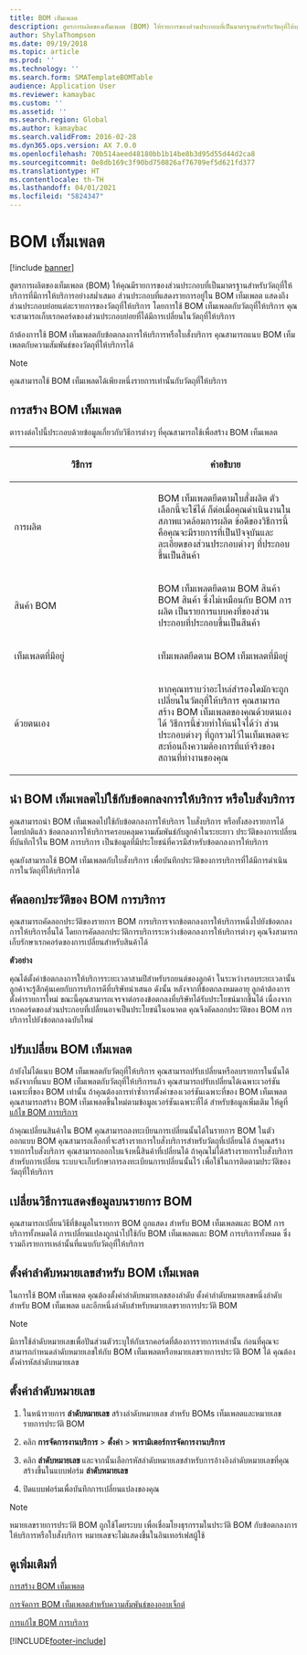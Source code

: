 ```yaml
---
title: BOM เท็มเพลต
description: สูตรการผลิตของเท็มเพลต (BOM) ให้รายการของส่วนประกอบที่เป็นมาตรฐานสำหรับวัตถุที่ให้บริการที่มีการให้บริการอย่างสม่ำเสมอ
author: ShylaThompson
ms.date: 09/19/2018
ms.topic: article
ms.prod: ''
ms.technology: ''
ms.search.form: SMATemplateBOMTable
audience: Application User
ms.reviewer: kamaybac
ms.custom: ''
ms.assetid: ''
ms.search.region: Global
ms.author: kamaybac
ms.search.validFrom: 2016-02-28
ms.dyn365.ops.version: AX 7.0.0
ms.openlocfilehash: 70b514aeed48180bb1b14be8b3d95d55d44d2ca8
ms.sourcegitcommit: 0e8db169c3f90bd750826af76709ef5d621fd377
ms.translationtype: HT
ms.contentlocale: th-TH
ms.lasthandoff: 04/01/2021
ms.locfileid: "5824347"
---
```

# <a name="template-boms"></a>BOM เท็มเพลต    

[!include [banner](../includes/banner.md)]


สูตรการผลิตของเท็มเพลต (BOM) ให้คุณมีรายการของส่วนประกอบที่เป็นมาตรฐานสำหรับวัตถุที่ให้บริการที่มีการให้บริการอย่างสม่ำเสมอ ส่วนประกอบที่แสดงรายการอยู่ใน BOM เท็มเพลต แสดงถึงส่วนประกอบย่อยแต่ละรายการของวัตถุที่ให้บริการ โดยการใช้ BOM เท็มเพลตกับวัตถุที่ให้บริการ คุณจะสามารถเก็บเรกคอร์ดของส่วนประกอบย่อยที่ได้มีการเปลี่ยนในวัตถุที่ให้บริการ

ถ้าต้องการใช้ BOM เท็มเพลตกับข้อตกลงการให้บริการหรือใบสั่งบริการ คุณสามารถแนบ BOM เท็มเพลตกับความสัมพันธ์ของวัตถุที่ให้บริการได้


> [!NOTE]
> <P>คุณสามารถใช้ BOM เท็มเพลตได้เพียงหนึ่งรายการเท่านั้นกับวัตถุที่ให้บริการ</P>

## <a name="create-a-template-bom"></a>การสร้าง BOM เท็มเพลต

ตารางต่อไปนี้ประกอบด้วยข้อมูลเกี่ยวกับวิธีการต่างๆ ที่คุณสามารถใช้เพื่อสร้าง BOM เท็มเพลต

<table>
<colgroup>
<col style="width: 50%" />
<col style="width: 50%" />
</colgroup>
<thead>
<tr class="header">
<th><p>วิธีการ</p></th>
<th><p>คำอธิบาย</p></th>
</tr>
</thead>
<tbody>
<tr class="odd">
<td><p>การผลิต</p></td>
<td><p>BOM เท็มเพลตยึดตามใบสั่งผลิต ตัวเลือกนี้จะใช้ได้ ก็ต่อเมื่อคุณดำเนินงานในสภาพแวดล้อมการผลิต ข้อดีของวิธีการนี้คือคุณจะมีรายการที่เป็นปัจจุบันและละเอียดของส่วนประกอบต่างๆ ที่ประกอบขึ้นเป็นสินค้า</p></td>
</tr>
<tr class="even">
<td><p>สินค้า BOM</p></td>
<td><p>BOM เท็มเพลตยึดตาม BOM สินค้า BOM สินค้า ซึ่งไม่เหมือนกับ BOM การผลิต เป็นรายการแบบคงที่ของส่วนประกอบที่ประกอบขึ้นเป็นสินค้า</p></td>
</tr>
<tr class="odd">
<td><p>เท็มเพลตที่มีอยู่</p></td>
<td><p>เท็มเพลตยึดตาม BOM เท็มเพลตที่มีอยู่</p></td>
</tr>
<tr class="even">
<td><p>ด้วยตนเอง</p></td>
<td><p>หากคุณทราบว่าอะไหล่สำรองใดมักจะถูกเปลี่ยนในวัตถุที่ให้บริการ คุณสามารถสร้าง BOM เท็มเพลตของคุณด้วยตนเองได้ วิธีการนี้ช่วยทำให้แน่ใจได้ว่า ส่วนประกอบต่างๆ ที่ถูกรวมไว้ในเท็มเพลตจะสะท้อนถึงความต้องการที่แท้จริงของสถานที่ทำงานของคุณ</p></td>
</tr>
</tbody>
</table>


## <a name="apply-the-template-bom-to-a-service-agreement-or-service-order"></a>นำ BOM เท็มเพลตไปใช้กับข้อตกลงการให้บริการ หรือใบสั่งบริการ

คุณสามารถนำ BOM เท็มเพลตไปใช้กับข้อตกลงการให้บริการ ใบสั่งบริการ หรือทั้งสองรายการได้ โดยปกติแล้ว ข้อตกลงการให้บริการครอบคลุมความสัมพันธ์กับลูกค้าในระยะยาว  ประวัติของการเปลี่ยนที่บันทึกไว้ใน BOM การบริการ เป็นข้อมูลที่มีประโยชน์ที่ควรมีสำหรับข้อตกลงการให้บริการ

คุณยังสามารถใช้ BOM เท็มเพลตกับใบสั่งบริการ เพื่อบันทึกประวัติของการบริการที่ได้มีการดำเนินการในวัตถุที่ให้บริการได้

## <a name="copy-the-history-of-a-service-bom"></a>คัดลอกประวัติของ BOM การบริการ

คุณสามารถคัดลอกประวัติของรายการ BOM การบริการจากข้อตกลงการให้บริการหนึ่งไปยังข้อตกลงการให้บริการอื่นได้ โดยการคัดลอกประวัติการบริการระหว่างข้อตกลงการให้บริการต่างๆ คุณจึงสามารถเก็บรักษาเรกคอร์ดของการเปลี่ยนสำหรับสินค้าได้

**ตัวอย่าง**

คุณได้ตั้งค่าข้อตกลงการให้บริการระยะเวลาสามปีสำหรับรถยนต์ของลูกค้า  ในระหว่างรอบระยะเวลานั้น ลูกค้าจะรู้สึกคุ้นเคยกับการบริการดีที่บริษัทนำเสนอ ดังนั้น หลังจากที่ข้อตกลงหมดอายุ ลูกค้าต้องการตั้งค่ารายการใหม่ ขณะนี้คุณสามารถเจรจาต่อรองข้อตกลงที่บริษัทได้รับประโยชน์มากขึ้นได้  เนื่องจากเรกคอร์ดของส่วนประกอบที่เปลี่ยนอาจเป็นประโยชน์ในอนาคต คุณจึงคัดลอกประวัติของ BOM การบริการไปยังข้อตกลงฉบับใหม่

## <a name="modify-the-template-bom"></a>ปรับเปลี่ยน BOM เท็มเพลต

ถ้ายังไม่ได้แนบ BOM เท็มเพลตกับวัตถุที่ให้บริการ คุณสามารถปรับเปลี่ยนหรือลบรายการในนั้นได้ หลังจากที่แนบ BOM เท็มเพลตกับวัตถุที่ให้บริการแล้ว คุณสามารถปรับเปลี่ยนได้เฉพาะเวอร์ชันเฉพาะที่ของ BOM เท่านั้น ถ้าคุณต้องการทำซ้ำการตั้งค่าของเวอร์ชันเฉพาะที่ของ BOM เท็มเพลต คุณสามารถสร้าง BOM เท็มเพลตขึ้นใหม่ตามข้อมูลเวอร์ชันเฉพาะที่ได้  สำหรับข้อมูลเพิ่มเติม ให้ดูที่ [แก้ไข BOM การบริการ](modify-service-bom.md)

ถ้าคุณเปลี่ยนสินค้าใน BOM คุณสามารถลงทะเบียนการเปลี่ยนนั้นได้ในรายการ BOM ในตัวออกแบบ BOM คุณสามารถเลือกที่จะสร้างรายการใบสั่งบริการสำหรับวัตถุที่เปลี่ยนได้ ถ้าคุณสร้างรายการใบสั่งบริการ คุณสามารถออกใบแจ้งหนี้สินค้าที่เปลี่ยนได้ ถ้าคุณไม่ได้สร้างรายการใบสั่งบริการสำหรับการเปลี่ยน ระบบจะเก็บรักษาการลงทะเบียนการเปลี่ยนนั้นไว้ เพื่อใช้ในการติดตามประวัติของวัตถุที่ให้บริการ

## <a name="change-how-information-on-the-bom-line-is-displayed"></a>เปลี่ยนวิธีการแสดงข้อมูลบนรายการ BOM

คุณสามารถเปลี่ยนวิธีที่ข้อมูลในรายการ BOM ถูกแสดง สำหรับ BOM เท็มเพลตและ BOM การบริการทั้งหมดได้ การเปลี่ยนแปลงถูกนำไปใช้กับ BOM เท็มเพลตและ BOM การบริการทั้งหมด ซึ่งรวมถึงรายการเหล่านั้นที่แนบกับวัตถุที่ให้บริการ

## <a name="set-up-number-sequences-for-template-boms"></a>ตั้งค่าลำดับหมายเลขสำหรับ BOM เท็มเพลต

ในการใช้ BOM เท็มเพลต คุณต้องตั้งค่าลำดับหมายเลขสองลำดับ ตั้งค่าลำดับหมายเลขหนึ่งลำดับสำหรับ BOM เท็มเพลต และอีกหนึ่งลำดับสำหรับหมายเลขรายการประวัติ BOM


> [!NOTE]
> <P>มีการใช้ลำดับหมายเลขเพื่อปันส่วนตัวระบุให้กับเรกคอร์ดที่ต้องการรายการเหล่านั้น ก่อนที่คุณจะสามารถกำหนดลำดับหมายเลขให้กับ BOM เท็มเพลตหรือหมายเลขรายการประวัติ BOM ได้ คุณต้องตั้งค่ารหัสลำดับหมายเลข</P>


## <a name="set-up-number-sequences"></a>ตั้งค่าลำดับหมายเลข

1.  ในหน้ารายการ **ลำดับหมายเลข** สร้างลำดับหมายเลข สำหรับ BOMs เท็มเพลตและหมายเลขรายการประวัติ BOM 

2.  คลิก **การจัดการงานบริการ** \> **ตั้งค่า** \> **พารามิเตอร์การจัดการงานบริการ**

3.  คลิก **ลำดับหมายเลข** และจากนั้นเลือกรหัสลำดับหมายเลขสำหรับการอ้างอิงลำดับหมายเลขที่คุณสร้างขึ้นในแบบฟอร์ม **ลำดับหมายเลข**

4.  ปิดแบบฟอร์มเพื่อบันทึกการเปลี่ยนแปลงของคุณ


> [!NOTE]
> <P>หมายเลขรายการประวัติ BOM ถูกใช้โดยระบบ เพื่อเชื่อมโยงธุรกรรมในประวัติ BOM กับข้อตกลงการให้บริการหรือใบสั่งบริการ หมายเลขจะไม่แสดงขึ้นในอินเทอร์เฟสผู้ใช้</P>



## <a name="see-also"></a>ดูเพิ่มเติมที่

[การสร้าง BOM เท็มเพลต](create-template-bom.md)

[การจัดการ BOM เท็มเพลตสำหรับความสัมพันธ์ของออบเจ็กต์](manage-template-boms-on-object-relations.md)

[การแก้ไข BOM การบริการ](modify-service-bom.md)

 




[!INCLUDE[footer-include](../../includes/footer-banner.md)]